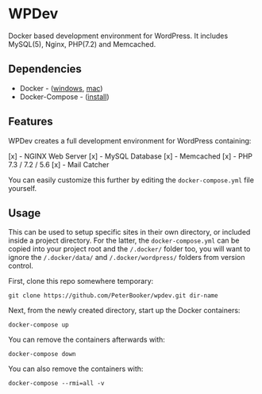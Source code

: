 # WPDev
Docker based development environment for WordPress. It includes MySQL(5), Nginx, PHP(7.2) and Memcached.

## Dependencies

* Docker - ([windows](https://docs.docker.com/docker-for-windows/install/), [mac](https://docs.docker.com/docker-for-mac/install/))
* Docker-Compose - ([install](https://docs.docker.com/compose/install/))

## Features

WPDev creates a full development environment for WordPress containing:

[x] - NGINX Web Server
[x] - MySQL Database
[x] - Memcached
[x] - PHP 7.3 / 7.2 / 5.6
[x] - Mail Catcher

You can easily customize this further by editing the `docker-compose.yml` file yourself.

## Usage

This can be used to setup specific sites in their own directory, or included inside a project directory. For the latter, the `docker-compose.yml` can be copied into your project root and the `/.docker/` folder too, you will want to ignore the `/.docker/data/` and `/.docker/wordpress/` folders from version control.

First, clone this repo somewhere temporary:

`git clone https://github.com/PeterBooker/wpdev.git dir-name`

Next, from the newly created directory, start up the Docker containers:

`docker-compose up`

You can remove the containers afterwards with:

`docker-compose down`

You can also remove the containers with:

`docker-compose --rmi=all -v`